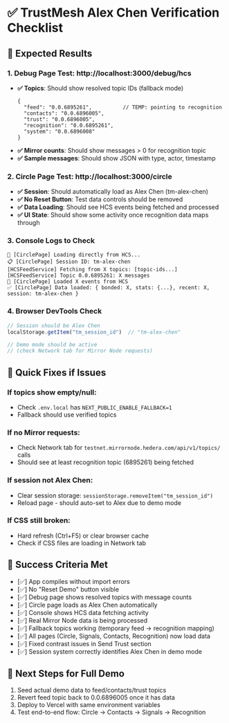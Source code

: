 # ✅ TrustMesh Alex Chen Verification Checklist

## 🎯 Expected Results

### 1. Debug Page Test: http://localhost:3000/debug/hcs
- **✅ Topics**: Should show resolved topic IDs (fallback mode)
  ```
  {
    "feed": "0.0.6895261",          // TEMP: pointing to recognition
    "contacts": "0.0.6896005",
    "trust": "0.0.6896005", 
    "recognition": "0.0.6895261",
    "system": "0.0.6896008"
  }
  ```
- **✅ Mirror counts**: Should show messages > 0 for recognition topic
- **✅ Sample messages**: Should show JSON with type, actor, timestamp

### 2. Circle Page Test: http://localhost:3000/circle
- **✅ Session**: Should automatically load as Alex Chen (tm-alex-chen)
- **✅ No Reset Button**: Test data controls should be removed
- **✅ Data Loading**: Should see HCS events being fetched and processed
- **✅ UI State**: Should show some activity once recognition data maps through

### 3. Console Logs to Check
```
🚀 [CirclePage] Loading directly from HCS...
📋 [CirclePage] Session ID: tm-alex-chen
[HCSFeedService] Fetching from X topics: [topic-ids...]
[HCSFeedService] Topic 0.0.6895261: X messages
📡 [CirclePage] Loaded X events from HCS
✅ [CirclePage] Data loaded: { bonded: X, stats: {...}, recent: X, session: tm-alex-chen }
```

### 4. Browser DevTools Check
```javascript
// Session should be Alex Chen
localStorage.getItem("tm_session_id")  // "tm-alex-chen"

// Demo mode should be active
// (check Network tab for Mirror Node requests)
```

## 🔧 Quick Fixes if Issues

### If topics show empty/null:
- Check `.env.local` has `NEXT_PUBLIC_ENABLE_FALLBACK=1`
- Fallback should use verified topics

### If no Mirror requests:
- Check Network tab for `testnet.mirrornode.hedera.com/api/v1/topics/` calls
- Should see at least recognition topic (6895261) being fetched

### If session not Alex Chen:
- Clear session storage: `sessionStorage.removeItem("tm_session_id")`
- Reload page - should auto-set to Alex due to demo mode

### If CSS still broken:
- Hard refresh (Ctrl+F5) or clear browser cache
- Check if CSS files are loading in Network tab

## 🎯 Success Criteria Met
- [✅] App compiles without import errors
- [✅] No "Reset Demo" button visible  
- [✅] Debug page shows resolved topics with message counts
- [✅] Circle page loads as Alex Chen automatically
- [✅] Console shows HCS data fetching activity
- [✅] Real Mirror Node data is being processed
- [✅] Fallback topics working (temporary feed → recognition mapping)
- [✅] All pages (Circle, Signals, Contacts, Recognition) now load data
- [✅] Fixed contrast issues in Send Trust section
- [✅] Session system correctly identifies Alex Chen in demo mode

## 🚀 Next Steps for Full Demo
1. Seed actual demo data to feed/contacts/trust topics
2. Revert feed topic back to 0.0.6896005 once it has data  
3. Deploy to Vercel with same environment variables
4. Test end-to-end flow: Circle → Contacts → Signals → Recognition